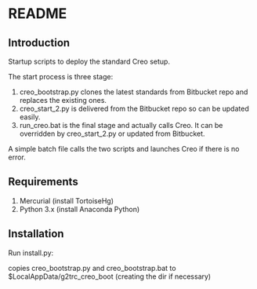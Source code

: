# README #

## Introduction ##
Startup scripts to deploy the standard Creo setup.

The start process is three stage:

1. creo_bootstrap.py clones the latest standards from Bitbucket repo and replaces the existing ones.
2. creo_start_2.py is delivered from the Bitbucket repo so can be updated easily.
3. run_creo.bat is the final stage and actually calls Creo. It can be overridden by creo_start_2.py or updated from Bitbucket.

A simple batch file calls the two scripts and launches Creo if there is no error.

## Requirements ##
1. Mercurial (install TortoiseHg)
2. Python 3.x (install Anaconda Python)

## Installation ##
Run install.py:

copies creo_bootstrap.py and creo_bootstrap.bat to $LocalAppData/g2trc_creo_boot (creating the dir if necessary)